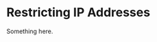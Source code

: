 [title]: # (Restricting IP Addresses)
[tags]: # (XXX)
[priority]: # (2052)
# Restricting IP Addresses
Something here.
